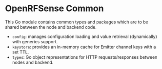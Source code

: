 # OpenRFSense Common
This Go module contains common types and packages which are to be shared between the node and backend code.

- `config`: manages configuration loading and value retrieval (dynamically) with generics support.
- `keystore`: provides an in-memory cache for Emitter channel keys with a set TTL.
- `types`: Go object representations for HTTP requests/responses between nodes and backend.